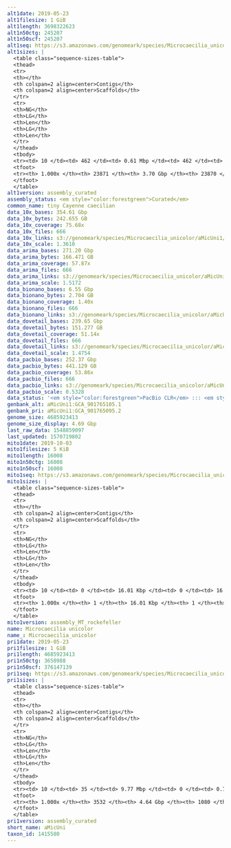 ```yaml
---
alt1date: 2019-05-23
alt1filesize: 1 GiB
alt1length: 3698322623
alt1n50ctg: 245207
alt1n50scf: 245207
alt1seq: https://s3.amazonaws.com/genomeark/species/Microcaecilia_unicolor/aMicUni1/assembly_curated/aMicUni1.alt.cur.20190523.fasta.gz
alt1sizes: |
  <table class="sequence-sizes-table">
  <thead>
  <tr>
  <th></th>
  <th colspan=2 align=center>Contigs</th>
  <th colspan=2 align=center>Scaffolds</th>
  </tr>
  <tr>
  <th>NG</th>
  <th>LG</th>
  <th>Len</th>
  <th>LG</th>
  <th>Len</th>
  </tr>
  </thead>
  <tbody>
  <tr><td> 10 </td><td> 462 </td><td> 0.61 Mbp </td><td> 462 </td><td> 0.61 Mbp </td></tr>  <tr><td> 20 </td><td> 1160 </td><td> 470.06 Kbp </td><td> 1160 </td><td> 470.06 Kbp </td></tr>  <tr><td> 30 </td><td> 2044 </td><td> 377.58 Kbp </td><td> 2044 </td><td> 377.58 Kbp </td></tr>  <tr><td> 40 </td><td> 3138 </td><td> 303.97 Kbp </td><td> 3138 </td><td> 303.97 Kbp </td></tr>  <tr style="background-color:#cccccc;"><td> 50 </td><td> 4494 </td><td> 245.21 Kbp </td><td> 4494 </td><td> 245.21 Kbp </td></tr>  <tr><td> 60 </td><td> 6188 </td><td> 194.86 Kbp </td><td> 6188 </td><td> 194.86 Kbp </td></tr>  <tr><td> 70 </td><td> 8348 </td><td> 150.40 Kbp </td><td> 8348 </td><td> 150.40 Kbp </td></tr>  <tr><td> 80 </td><td> 11211 </td><td> 110.66 Kbp </td><td> 11211 </td><td> 110.66 Kbp </td></tr>  <tr><td> 90 </td><td> 15305 </td><td> 72.40 Kbp </td><td> 15305 </td><td> 72.40 Kbp </td></tr>  <tr><td> 100 </td><td> 23870 </td><td> 230  bp </td><td> 23869 </td><td> 230  bp </td></tr>  </tbody>
  <tfoot>
  <tr><th> 1.000x </th><th> 23871 </th><th> 3.70 Gbp </th><th> 23870 </th><th> 3.70 Gbp </th></tr>
  </tfoot>
  </table>
alt1version: assembly_curated
assembly_status: <em style="color:forestgreen">Curated</em>
common_name: tiny Cayenne caecilian
data_10x_bases: 354.61 Gbp
data_10x_bytes: 242.655 GB
data_10x_coverage: 75.68x
data_10x_files: 666
data_10x_links: s3://genomeark/species/Microcaecilia_unicolor/aMicUni1/genomic_data/10x/<br>
data_10x_scale: 1.3610
data_arima_bases: 271.20 Gbp
data_arima_bytes: 166.471 GB
data_arima_coverage: 57.87x
data_arima_files: 666
data_arima_links: s3://genomeark/species/Microcaecilia_unicolor/aMicUni1/genomic_data/arima/<br>
data_arima_scale: 1.5172
data_bionano_bases: 6.55 Gbp
data_bionano_bytes: 2.704 GB
data_bionano_coverage: 1.40x
data_bionano_files: 666
data_bionano_links: s3://genomeark/species/Microcaecilia_unicolor/aMicUni1/genomic_data/bionano/<br>
data_dovetail_bases: 239.65 Gbp
data_dovetail_bytes: 151.277 GB
data_dovetail_coverage: 51.14x
data_dovetail_files: 666
data_dovetail_links: s3://genomeark/species/Microcaecilia_unicolor/aMicUni1/genomic_data/dovetail/<br>
data_dovetail_scale: 1.4754
data_pacbio_bases: 252.37 Gbp
data_pacbio_bytes: 441.129 GB
data_pacbio_coverage: 53.86x
data_pacbio_files: 666
data_pacbio_links: s3://genomeark/species/Microcaecilia_unicolor/aMicUni1/genomic_data/pacbio/<br>
data_pacbio_scale: 0.5328
data_status: '<em style="color:forestgreen">PacBio CLR</em> ::: <em style="color:forestgreen">10x</em> ::: <em style="color:forestgreen">Bionano</em> ::: <em style="color:forestgreen">Arima</em> ::: <em style="color:forestgreen">Dovetail</em>'
genbank_alt: aMicUni1:GCA_901765105.1
genbank_pri: aMicUni1:GCA_901765095.2
genome_size: 4685923413
genome_size_display: 4.69 Gbp
last_raw_data: 1548859097
last_updated: 1570719802
mito1date: 2019-10-03
mito1filesize: 5 KiB
mito1length: 16008
mito1n50ctg: 16008
mito1n50scf: 16008
mito1seq: https://s3.amazonaws.com/genomeark/species/Microcaecilia_unicolor/aMicUni1/assembly_MT_rockefeller/aMicUni1.MT.20191003.fasta.gz
mito1sizes: |
  <table class="sequence-sizes-table">
  <thead>
  <tr>
  <th></th>
  <th colspan=2 align=center>Contigs</th>
  <th colspan=2 align=center>Scaffolds</th>
  </tr>
  <tr>
  <th>NG</th>
  <th>LG</th>
  <th>Len</th>
  <th>LG</th>
  <th>Len</th>
  </tr>
  </thead>
  <tbody>
  <tr><td> 10 </td><td> 0 </td><td> 16.01 Kbp </td><td> 0 </td><td> 16.01 Kbp </td></tr>  <tr><td> 20 </td><td> 0 </td><td> 16.01 Kbp </td><td> 0 </td><td> 16.01 Kbp </td></tr>  <tr><td> 30 </td><td> 0 </td><td> 16.01 Kbp </td><td> 0 </td><td> 16.01 Kbp </td></tr>  <tr><td> 40 </td><td> 0 </td><td> 16.01 Kbp </td><td> 0 </td><td> 16.01 Kbp </td></tr>  <tr style="background-color:#cccccc;"><td> 50 </td><td> 0 </td><td style="background-color:#ff8888;"> 16.01 Kbp </td><td> 0 </td><td style="background-color:#ff8888;"> 16.01 Kbp </td></tr>  <tr><td> 60 </td><td> 0 </td><td> 16.01 Kbp </td><td> 0 </td><td> 16.01 Kbp </td></tr>  <tr><td> 70 </td><td> 0 </td><td> 16.01 Kbp </td><td> 0 </td><td> 16.01 Kbp </td></tr>  <tr><td> 80 </td><td> 0 </td><td> 16.01 Kbp </td><td> 0 </td><td> 16.01 Kbp </td></tr>  <tr><td> 90 </td><td> 0 </td><td> 16.01 Kbp </td><td> 0 </td><td> 16.01 Kbp </td></tr>  <tr><td> 100 </td><td> 0 </td><td> 16.01 Kbp </td><td> 0 </td><td> 16.01 Kbp </td></tr>  </tbody>
  <tfoot>
  <tr><th> 1.000x </th><th> 1 </th><th> 16.01 Kbp </th><th> 1 </th><th> 16.01 Kbp </th></tr>
  </tfoot>
  </table>
mito1version: assembly_MT_rockefeller
name: Microcaecilia unicolor
name_: Microcaecilia_unicolor
pri1date: 2019-05-23
pri1filesize: 1 GiB
pri1length: 4685923413
pri1n50ctg: 3650988
pri1n50scf: 376147139
pri1seq: https://s3.amazonaws.com/genomeark/species/Microcaecilia_unicolor/aMicUni1/assembly_curated/aMicUni1.pri.cur.20190523.fasta.gz
pri1sizes: |
  <table class="sequence-sizes-table">
  <thead>
  <tr>
  <th></th>
  <th colspan=2 align=center>Contigs</th>
  <th colspan=2 align=center>Scaffolds</th>
  </tr>
  <tr>
  <th>NG</th>
  <th>LG</th>
  <th>Len</th>
  <th>LG</th>
  <th>Len</th>
  </tr>
  </thead>
  <tbody>
  <tr><td> 10 </td><td> 35 </td><td> 9.77 Mbp </td><td> 0 </td><td> 0.77 Gbp </td></tr>  <tr><td> 20 </td><td> 89 </td><td> 7.37 Mbp </td><td> 1 </td><td> 0.66 Gbp </td></tr>  <tr><td> 30 </td><td> 161 </td><td> 5.60 Mbp </td><td> 1 </td><td> 0.66 Gbp </td></tr>  <tr><td> 40 </td><td> 253 </td><td> 4.64 Mbp </td><td> 2 </td><td> 0.54 Gbp </td></tr>  <tr style="background-color:#cccccc;"><td> 50 </td><td> 366 </td><td style="background-color:#88ff88;"> 3.65 Mbp </td><td> 3 </td><td style="background-color:#88ff88;"> 376.15 Mbp </td></tr>  <tr><td> 60 </td><td> 509 </td><td> 2.89 Mbp </td><td> 5 </td><td> 346.41 Mbp </td></tr>  <tr><td> 70 </td><td> 693 </td><td> 2.18 Mbp </td><td> 6 </td><td> 311.29 Mbp </td></tr>  <tr><td> 80 </td><td> 952 </td><td> 1.46 Mbp </td><td> 8 </td><td> 228.14 Mbp </td></tr>  <tr><td> 90 </td><td> 1374 </td><td> 0.81 Mbp </td><td> 10 </td><td> 208.48 Mbp </td></tr>  <tr><td> 100 </td><td> 3531 </td><td> 221  bp </td><td> 1079 </td><td> 2.05 Kbp </td></tr>  </tbody>
  <tfoot>
  <tr><th> 1.000x </th><th> 3532 </th><th> 4.64 Gbp </th><th> 1080 </th><th> 4.69 Gbp </th></tr>
  </tfoot>
  </table>
pri1version: assembly_curated
short_name: aMicUni
taxon_id: 1415580
---
```

